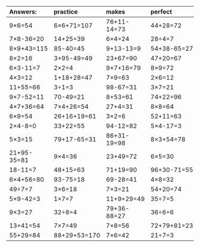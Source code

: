 | Answers: | practice | makes | perfect | ! |
| :--- | :--- | :--- | :--- | :--- |
| 9×6=54 | 6×6+71=107 | 76+11-14=73 | 44+28=72 | 38+9=47 | 
| 7×8-36=20 | 14+25=39 | 6×4=24 | 28÷4=7 | 90-13=77 | 
| 8×9+43=115 | 85-40=45 | 9+13-13=9 | 54+38-65=27 | 5×4+39=59 | 
| 8×2=16 | 3+95-49=49 | 23+67=90 | 47+20=67 | 8÷4=2 | 
| 6×3-11=7 | 2×2=4 | 9×7+16=79 | 8×9=72 | 64-27=37 | 
| 4×3=12 | 1+18+28=47 | 7×9=63 | 2×6=12 | 24÷3=8 | 
| 11+55=66 | 3÷1=3 | 98-67=31 | 3×7=21 | 64+17=81 | 
| 9×7-52=11 | 70-49=21 | 8+53=61 | 74+22=96 | 69-44=25 | 
| 4×7+36=64 | 7×4+26=54 | 27+4=31 | 8×8=64 | 45-9=36 | 
| 6×9=54 | 26+16+19=61 | 3×2=6 | 52+11=63 | 9×5=45 | 
| 2×4-8=0 | 33+22=55 | 94-12=82 | 5×4-17=3 | 11+79=90 | 
| 5×3=15 | 79+17-65=31 | 86+31-19=98 | 8×3+54=78 | 4×4+45=61 | 
| 21+95-35=81 | 9×4=36 | 23+49=72 | 6×5=30 | 7+52=59 | 
| 18-11=7 | 48+15=63 | 71+19=90 | 96+30-71=55 | 6×3=18 | 
| 6×4+56=80 | 93-75=18 | 69-28=41 | 4×8=32 | 49+3=52 | 
| 49÷7=7 | 3×6=18 | 7×3=21 | 54+20=74 | 8+78+27=113 | 
| 5×9-42=3 | 1×7=7 | 11+9+29=49 | 35÷7=5 | 33+21=54 | 
| 9×3=27 | 32÷8=4 | 79+36-88=27 | 36÷6=6 | 5×9-30=15 | 
| 13+41=54 | 7×7=49 | 7×8=56 | 72+79+81=232 | 18-7=11 | 
| 55+29=84 | 88+29+53=170 | 7×6=42 | 21÷7=3 | 27+83-83=27 | 
